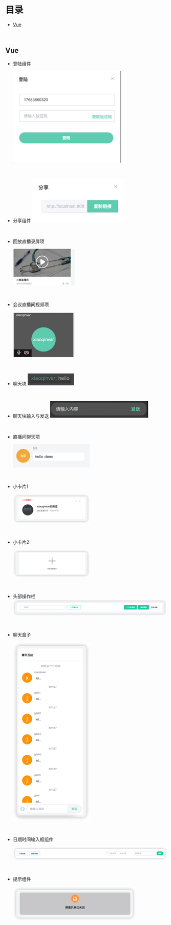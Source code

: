 # 目录
+ <a href="#Vue">Vue</a>

<br/>

## <a id="Vue">Vue</a>
- 登陆组件

  <img width="70%" src="./Vue/登陆组件/登陆组件.png" />

<br/>

- 分享组件
  <img src="./Vue/分享组件(禁用输入框+复制按钮)/share组件.png" />

<br/>

- 回放直播录屏项

  <img width="40%" src="./Vue/回放直播录屏项/回放直播间项.png" />

<br/>

- 会议直播间视频项

  <img width="40%" src="./Vue/会议直播间视频项/会议直播间视频项.png" />

<br/>

- 聊天块
  <img src="./Vue/聊天块/chat-block组件.png" />

<br/>

- 聊天块输入与发送
  <img src="./Vue/输入框+按钮/input-button组件.png" />

<br/>

- 直播间聊天项

  <img src="./Vue/直播间聊天项/直播间聊天项.png" width="50%" />

<br/>

- 小卡片1

  <img width="50%" src="./Vue/小卡片/card.png" />

<br/>

- 小卡片2

  <img width="50%" src="./Vue/创建业务卡片/create-card.png" />

<br/>

- 头部操作栏
  <img src="./Vue/头部操作栏/头部操作栏.png" />

<br/>

- 聊天盒子

  <img width="50%" src="./Vue/聊天盒子/chat-box.png" />

<br/>

- 日期时间输入框组件

  <img width="100%" src="./Vue/日期时间输入框组件/datetime-search-header.png" />

<br/>

- 提示组件

  <img width="80%" src="./Vue/提示组件/tip-component.png" />

<br/>